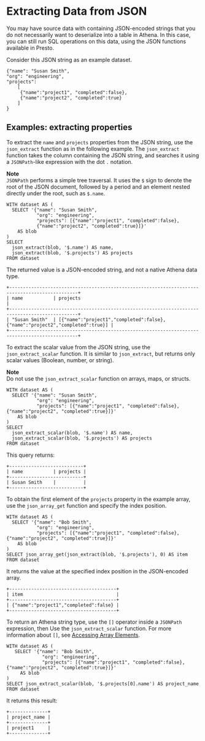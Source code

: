 # Extracting Data from JSON<a name="extracting-data-from-JSON"></a>

You may have source data with containing JSON\-encoded strings that you do not necessarily want to deserialize into a table in Athena\. In this case, you can still run SQL operations on this data, using the JSON functions available in Presto\.

Consider this JSON string as an example dataset\.

```
{"name": "Susan Smith",
"org": "engineering",
"projects":
    [
     {"name":"project1", "completed":false},
     {"name":"project2", "completed":true}
    ]
}
```

## Examples: extracting properties<a name="examples-extracting-properties"></a>

To extract the `name` and `projects` properties from the JSON string, use the `json_extract` function as in the following example\. The `json_extract` function takes the column containing the JSON string, and searches it using a `JSONPath`\-like expression with the dot `.` notation\.

**Note**  
 `JSONPath` performs a simple tree traversal\. It uses the `$` sign to denote the root of the JSON document, followed by a period and an element nested directly under the root, such as `$.name`\.

```
WITH dataset AS (
  SELECT '{"name": "Susan Smith",
           "org": "engineering",
           "projects": [{"name":"project1", "completed":false},
           {"name":"project2", "completed":true}]}'
    AS blob
)
SELECT
  json_extract(blob, '$.name') AS name,
  json_extract(blob, '$.projects') AS projects
FROM dataset
```

The returned value is a JSON\-encoded string, and not a native Athena data type\.

```
+-----------------------------------------------------------------------------------------------+
| name           | projects                                                                     |
+-----------------------------------------------------------------------------------------------+
| "Susan Smith"  | [{"name":"project1","completed":false},{"name":"project2","completed":true}] |
+-----------------------------------------------------------------------------------------------+
```

To extract the scalar value from the JSON string, use the `json_extract_scalar` function\. It is similar to `json_extract`, but returns only scalar values \(Boolean, number, or string\)\.

**Note**  
Do not use the `json_extract_scalar` function on arrays, maps, or structs\.

```
WITH dataset AS (
  SELECT '{"name": "Susan Smith",
           "org": "engineering",
           "projects": [{"name":"project1", "completed":false},{"name":"project2", "completed":true}]}'
    AS blob
)
SELECT
  json_extract_scalar(blob, '$.name') AS name,
  json_extract_scalar(blob, '$.projects') AS projects
FROM dataset
```

This query returns:

```
+---------------------------+
| name           | projects |
+---------------------------+
| Susan Smith    |          |
+---------------------------+
```

To obtain the first element of the `projects` property in the example array, use the `json_array_get` function and specify the index position\.

```
WITH dataset AS (
  SELECT '{"name": "Bob Smith",
           "org": "engineering",
           "projects": [{"name":"project1", "completed":false},{"name":"project2", "completed":true}]}'
    AS blob
)
SELECT json_array_get(json_extract(blob, '$.projects'), 0) AS item
FROM dataset
```

It returns the value at the specified index position in the JSON\-encoded array\.

```
+---------------------------------------+
| item                                  |
+---------------------------------------+
| {"name":"project1","completed":false} |
+---------------------------------------+
```

To return an Athena string type, use the `[]` operator inside a `JSONPath` expression, then Use the `json_extract_scalar` function\. For more information about `[]`, see [Accessing Array Elements](accessing-array-elements.md)\.

```
WITH dataset AS (
   SELECT '{"name": "Bob Smith",
             "org": "engineering",
             "projects": [{"name":"project1", "completed":false},{"name":"project2", "completed":true}]}'
     AS blob
)
SELECT json_extract_scalar(blob, '$.projects[0].name') AS project_name
FROM dataset
```

It returns this result:

```
+--------------+
| project_name |
+--------------+
| project1     |
+--------------+
```